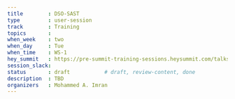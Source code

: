 ```yaml
---
title        : DSO-SAST
type         : user-session
track        : Training
topics       : 
when_week    : two
when_day     : Tue
when_time    : WS-1
hey_summit   : https://pre-summit-training-sessions.heysummit.com/talks/sast-static-analysis-integration-lab/
session_slack:
status       : draft           # draft, review-content, done
description  : TBD
organizers   : Mohammed A. Imran
---
```


### 